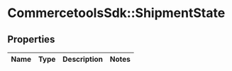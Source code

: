 # CommercetoolsSdk::ShipmentState

## Properties
Name | Type | Description | Notes
------------ | ------------- | ------------- | -------------

